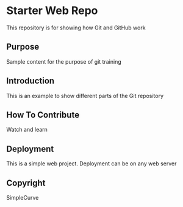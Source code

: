 # Starter Web Repo

This repository is for showing how Git and GitHub work

## Purpose

Sample content for the purpose of git training

## Introduction

This is an example to show different parts of the Git repository

## How To Contribute

Watch and learn

## Deployment

This is a simple web project.  Deployment can be on any web server

## Copyright

SimpleCurve
